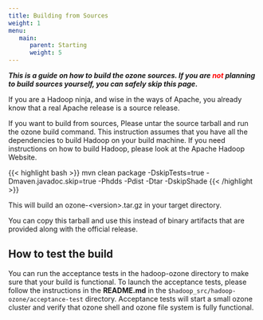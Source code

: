 ```yaml
---
title: Building from Sources
weight: 1
menu:
   main:
      parent: Starting
      weight: 5
---
```

<!---
  Licensed to the Apache Software Foundation (ASF) under one or more
  contributor license agreements.  See the NOTICE file distributed with
  this work for additional information regarding copyright ownership.
  The ASF licenses this file to You under the Apache License, Version 2.0
  (the "License"); you may not use this file except in compliance with
  the License.  You may obtain a copy of the License at

      http://www.apache.org/licenses/LICENSE-2.0

  Unless required by applicable law or agreed to in writing, software
  distributed under the License is distributed on an "AS IS" BASIS,
  WITHOUT WARRANTIES OR CONDITIONS OF ANY KIND, either express or implied.
  See the License for the specific language governing permissions and
  limitations under the License.
-->

***This is a guide on how to build the ozone sources.  If you are <font
color="red">not</font>
planning to build sources yourself, you can safely skip this page.***

If you are a Hadoop ninja, and wise in the ways of Apache,  you already know
that a real Apache release is a source release.

If you want to build from sources, Please untar the source tarball and run
the ozone build command. This instruction assumes that you have all the
dependencies to build Hadoop on your build machine. If you need instructions
on how to build Hadoop, please look at the Apache Hadoop Website.

{{< highlight bash >}}
mvn clean package -DskipTests=true -Dmaven.javadoc.skip=true -Phdds -Pdist -Dtar -DskipShade
{{< /highlight >}}


This will build an ozone-\<version\>.tar.gz in your target directory.

You can copy this tarball and use this instead of binary artifacts that are
provided along with the official release.

## How to test the build
You can run the acceptance tests in the hadoop-ozone directory to make sure
that  your build is functional. To launch the acceptance tests, please follow
 the instructions in the **README.md** in the
 ```$hadoop_src/hadoop-ozone/acceptance-test``` directory. Acceptance tests
 will start a small ozone cluster and verify that ozone shell and ozone file
 system is fully functional.
